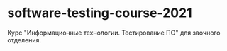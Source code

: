 # software-testing-course-2021
Курс "Информационные технологии. Тестирование ПО" для заочного отделения.
